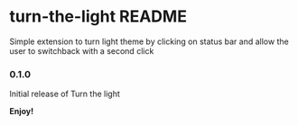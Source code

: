 # turn-the-light README

Simple extension to turn light theme by clicking on status bar and allow the user to switchback with a second click


### 0.1.0

Initial release of Turn the light

**Enjoy!**
